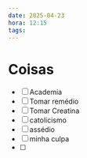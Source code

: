 ```yaml
---
date: 2025-04-23
hora: 12:15
tags:
---
```





# Coisas
- [ ] Academia
- [ ] Tomar remédio
- [ ] Tomar Creatina
- [ ] catolicismo
- [ ] assédio 
- [ ] minha culpa
- [ ] 